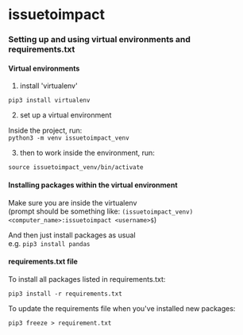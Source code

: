 # issuetoimpact

### Setting up and using virtual environments and requirements.txt

#### Virtual environments

1. install 'virtualenv'

`pip3 install virtualenv`

2. set up a virtual environment

Inside the project, run:\
`python3 -m venv issuetoimpact_venv`

3. then to work inside the environment, run:

`source issuetoimpact_venv/bin/activate`

#### Installing packages within the virtual environment

Make sure you are inside the virtualenv\
(prompt should be something like:
`(issuetoimpact_venv) <computer_name>:issuetoimpact <username>$`)

And then just install packages as usual\
e.g. `pip3 install pandas`

#### requirements.txt file

To install all packages listed in requirements.txt:

`pip3 install -r requirements.txt`

To update the requirements file when you've installed new packages:

`pip3 freeze > requirement.txt`
